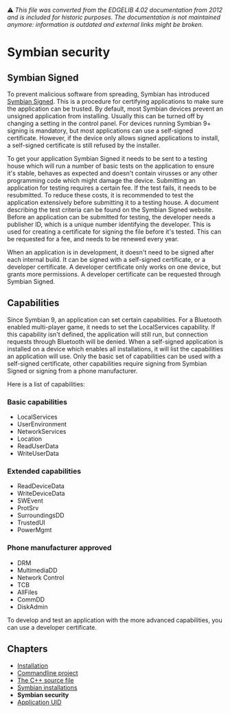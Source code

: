 :warning: _This file was converted from the EDGELIB 4.02 documentation from 2012 and is included for historic purposes. The documentation is not maintained anymore: information is outdated and external links might be broken._

# Symbian security

## Symbian Signed
To prevent malicious software from spreading, Symbian has introduced [Symbian Signed](http://www.symbiansigned.com). This is a procedure for certifying applications to make sure the application can be trusted. By default, most Symbian devices prevent an unsigned application from installing. Usually this can be turned off by changing a setting in the control panel. For devices running Symbian 9+ signing is mandatory, but most applications can use a self-signed certificate. However, if the device only allows signed applications to install, a self-signed certificate is still refused by the installer.

To get your application Symbian Signed it needs to be sent to a testing house which will run a number of basic tests on the application to ensure it's stable, behaves as expected and doesn't contain virusses or any other programming code which might damage the device. Submitting an application for testing requires a certain fee. If the test fails, it needs to be resubmitted. To reduce these costs, it is recommended to test the application extensively before submitting it to a testing house. A document describing the test criteria can be found on the Symbian Signed website. Before an application can be submitted for testing, the developer needs a publisher ID, which is a unique number identifying the developer. This is used for creating a certificate for signing the file before it's tested. This can be requested for a fee, and needs to be renewed every year.

When an application is in development, it doesn't need to be signed after each internal build. It can be signed with a self-signed certificate, or a developer certificate. A developer certificate only works on one device, but grants more permissions. A developer certificate can be requested through Symbian Signed.

## Capabilities
Since Symbian 9, an application can set certain capabilities. For a Bluetooth enabled multi-player game, it needs to set the LocalServices capability. If this capability isn't defined, the application will still run, but connection requests through Bluetooth will be denied. When a self-signed application is installed on a device which enables all installations, it will list the capabilities an application will use. Only the basic set of capabilities can be used with a self-signed certificate, other capabilities require signing from Symbian Signed or signing from a phone manufacturer.

Here is a list of capabilities:

### Basic capabilities
* LocalServices
* UserEnvironment
* NetworkServices
* Location
* ReadUserData
* WriteUserData

### Extended capabilities
* ReadDeviceData
* WriteDeviceData
* SWEvent
* ProtSrv
* SurroundingsDD
* TrustedUI
* PowerMgmt

### Phone manufacturer approved
* DRM
* MultimediaDD
* Network Control
* TCB
* AllFiles
* CommDD
* DiskAdmin

To develop and test an application with the more advanced capabilities, you can use a developer certificate.

## Chapters
* [Installation](getting_started_symbian_installation.md)
* [Commandline project](getting_started_symbian_cmdproject.md)
* [The C++ source file](getting_started_symbian_sourcefile.md)
* [Symbian installations](getting_started_symbian_sisfiles.md)
* **Symbian security**
* [Application UID](getting_started_symbian_appuid.md)

